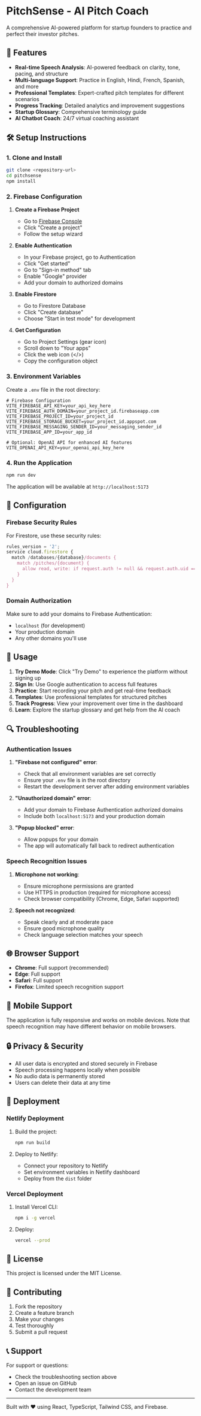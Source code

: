 # PitchSense - AI Pitch Coach

A comprehensive AI-powered platform for startup founders to practice and perfect their investor pitches.

## 🚀 Features

- **Real-time Speech Analysis**: AI-powered feedback on clarity, tone, pacing, and structure
- **Multi-language Support**: Practice in English, Hindi, French, Spanish, and more
- **Professional Templates**: Expert-crafted pitch templates for different scenarios
- **Progress Tracking**: Detailed analytics and improvement suggestions
- **Startup Glossary**: Comprehensive terminology guide
- **AI Chatbot Coach**: 24/7 virtual coaching assistant

## 🛠️ Setup Instructions

### 1. Clone and Install

```bash
git clone <repository-url>
cd pitchsense
npm install
```

### 2. Firebase Configuration

1. **Create a Firebase Project**
   - Go to [Firebase Console](https://console.firebase.google.com/)
   - Click "Create a project"
   - Follow the setup wizard

2. **Enable Authentication**
   - In your Firebase project, go to Authentication
   - Click "Get started"
   - Go to "Sign-in method" tab
   - Enable "Google" provider
   - Add your domain to authorized domains

3. **Enable Firestore**
   - Go to Firestore Database
   - Click "Create database"
   - Choose "Start in test mode" for development

4. **Get Configuration**
   - Go to Project Settings (gear icon)
   - Scroll down to "Your apps"
   - Click the web icon (</>)
   - Copy the configuration object

### 3. Environment Variables

Create a `.env` file in the root directory:

```env
# Firebase Configuration
VITE_FIREBASE_API_KEY=your_api_key_here
VITE_FIREBASE_AUTH_DOMAIN=your_project_id.firebaseapp.com
VITE_FIREBASE_PROJECT_ID=your_project_id
VITE_FIREBASE_STORAGE_BUCKET=your_project_id.appspot.com
VITE_FIREBASE_MESSAGING_SENDER_ID=your_messaging_sender_id
VITE_FIREBASE_APP_ID=your_app_id

# Optional: OpenAI API for enhanced AI features
VITE_OPENAI_API_KEY=your_openai_api_key_here
```

### 4. Run the Application

```bash
npm run dev
```

The application will be available at `http://localhost:5173`

## 🔧 Configuration

### Firebase Security Rules

For Firestore, use these security rules:

```javascript
rules_version = '2';
service cloud.firestore {
  match /databases/{database}/documents {
    match /pitches/{document} {
      allow read, write: if request.auth != null && request.auth.uid == resource.data.userId;
    }
  }
}
```

### Domain Authorization

Make sure to add your domains to Firebase Authentication:
- `localhost` (for development)
- Your production domain
- Any other domains you'll use

## 🎯 Usage

1. **Try Demo Mode**: Click "Try Demo" to experience the platform without signing up
2. **Sign In**: Use Google authentication to access full features
3. **Practice**: Start recording your pitch and get real-time feedback
4. **Templates**: Use professional templates for structured pitches
5. **Track Progress**: View your improvement over time in the dashboard
6. **Learn**: Explore the startup glossary and get help from the AI coach

## 🔍 Troubleshooting

### Authentication Issues

1. **"Firebase not configured" error**:
   - Check that all environment variables are set correctly
   - Ensure your `.env` file is in the root directory
   - Restart the development server after adding environment variables

2. **"Unauthorized domain" error**:
   - Add your domain to Firebase Authentication authorized domains
   - Include both `localhost:5173` and your production domain

3. **"Popup blocked" error**:
   - Allow popups for your domain
   - The app will automatically fall back to redirect authentication

### Speech Recognition Issues

1. **Microphone not working**:
   - Ensure microphone permissions are granted
   - Use HTTPS in production (required for microphone access)
   - Check browser compatibility (Chrome, Edge, Safari supported)

2. **Speech not recognized**:
   - Speak clearly and at moderate pace
   - Ensure good microphone quality
   - Check language selection matches your speech

## 🌐 Browser Support

- **Chrome**: Full support (recommended)
- **Edge**: Full support
- **Safari**: Full support
- **Firefox**: Limited speech recognition support

## 📱 Mobile Support

The application is fully responsive and works on mobile devices. Note that speech recognition may have different behavior on mobile browsers.

## 🔒 Privacy & Security

- All user data is encrypted and stored securely in Firebase
- Speech processing happens locally when possible
- No audio data is permanently stored
- Users can delete their data at any time

## 🚀 Deployment

### Netlify Deployment

1. Build the project:
   ```bash
   npm run build
   ```

2. Deploy to Netlify:
   - Connect your repository to Netlify
   - Set environment variables in Netlify dashboard
   - Deploy from the `dist` folder

### Vercel Deployment

1. Install Vercel CLI:
   ```bash
   npm i -g vercel
   ```

2. Deploy:
   ```bash
   vercel --prod
   ```

## 📄 License

This project is licensed under the MIT License.

## 🤝 Contributing

1. Fork the repository
2. Create a feature branch
3. Make your changes
4. Test thoroughly
5. Submit a pull request

## 📞 Support

For support or questions:
- Check the troubleshooting section above
- Open an issue on GitHub
- Contact the development team

---

Built with ❤️ using React, TypeScript, Tailwind CSS, and Firebase.